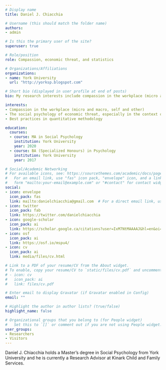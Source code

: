 ```yaml
---
# Display name
title: Daniel J. Chiacchia

# Username (this should match the folder name)
authors:
- admin

# Is this the primary user of the site?
superuser: true

# Role/position
role: Compassion, economic threat, and statistics

# Organizations/Affiliations
organizations:
- name: York University
  url: "http://yorksp.blogspot.com"

# Short bio (displayed in user profile at end of posts)
bio: My research interests include compassion in the workplace (micro and macro, self and other), the psychological consequences economic threat, and quantitative methodology.

interests:
- Compassion in the workplace (micro and macro, self and other) 
- The social psychology of economic threat, especially in the context of the automation of work 
- Best practices in quantitative methodology

education:
  courses:
  - course: MA in Social Psychology
    institution: York University
    year: 2020
  - course: BA (Specialized Honours) in Psychology
    institution: York University
    year: 2017

# Social/Academic Networking
# For available icons, see: https://sourcethemes.com/academic/docs/page-builder/#icons
#   For an email link, use "fas" icon pack, "envelope" icon, and a link in the
#   form "mailto:your-email@example.com" or "#contact" for contact widget.
social:
- icon: envelope
  icon_pack: fas
  link: mailto:danielchiacchia@gmail.com  # For a direct email link, use "mailto:danielchiacchia@gmail.com".
- icon: twitter
  icon_pack: fab
  link: https://twitter.com/danielchiacchia
- icon: google-scholar
  icon_pack: ai
  link: https://scholar.google.ca/citations?user=IxM7NtMAAAAJ&hl=en&oi=ao
- icon: osf
  icon_pack: ai
  link: https://osf.io/mspu4/
- icon: cv
  icon_pack: ai
  link: media/files/cv.html

# Link to a PDF of your resume/CV from the About widget.
# To enable, copy your resume/CV to `static/files/cv.pdf` and uncomment the lines below.
# - icon: cv
#   icon_pack: ai
#   link: files/cv.pdf

# Enter email to display Gravatar (if Gravatar enabled in Config)
email: ""

# Highlight the author in author lists? (true/false)
highlight_name: false

# Organizational groups that you belong to (for People widget)
#   Set this to `[]` or comment out if you are not using People widget.
user_groups:
- Researchers
- Visitors
---
```


Daniel J. Chiacchia holds a Master’s degree in Social Psychology from York University and he is currently a Research Advisor at Kinark Child and Family Services. 
